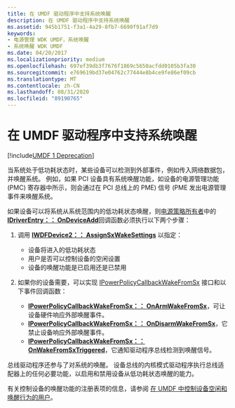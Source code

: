 ```yaml
---
title: 在 UMDF 驱动程序中支持系统唤醒
description: 在 UMDF 驱动程序中支持系统唤醒
ms.assetid: 945b1751-f3a1-4a29-8fb7-6690f91af7d9
keywords:
- 电源管理 WDK UMDF，系统唤醒
- 系统唤醒 WDK UMDF
ms.date: 04/20/2017
ms.localizationpriority: medium
ms.openlocfilehash: 697ef39db3f7676f1869c5650acfdd0105b3fa30
ms.sourcegitcommit: e769619bd37e04762c77444e8b4ce9fe86ef09cb
ms.translationtype: MT
ms.contentlocale: zh-CN
ms.lasthandoff: 08/31/2020
ms.locfileid: "89190765"
---
```

# <a name="supporting-system-wake-up-in-umdf-drivers"></a>在 UMDF 驱动程序中支持系统唤醒


[!include[UMDF 1 Deprecation](../includes/umdf-1-deprecation.md)]

当系统处于低功耗状态时，某些设备可以检测到外部事件，例如传入网络数据包，并唤醒系统。 例如，如果 PCI 设备具有系统唤醒功能，如设备的电源管理功能 (PMC) 寄存器中所示，则会通过在 PCI 总线上的 PME) 信号 (PME 发出电源管理事件来唤醒系统。

如果设备可以将系统从系统范围内的低功耗状态唤醒，则[电源策略所有者](power-policy-ownership-in-umdf.md)中的[**IDriverEntry：： OnDeviceAdd**](/windows-hardware/drivers/ddi/wudfddi/nf-wudfddi-idriverentry-ondeviceadd)回调函数必须执行以下两个步骤：

1.  调用 [**IWDFDevice2：： AssignSxWakeSettings**](/windows-hardware/drivers/ddi/wudfddi/nf-wudfddi-iwdfdevice2-assignsxwakesettings) 以指定：
    -   设备将进入的低功耗状态
    -   用户是否可以控制设备的空闲设置
    -   设备的唤醒功能是已启用还是已禁用

2.  如果你的设备需要，可以实现 [IPowerPolicyCallbackWakeFromSx](/windows-hardware/drivers/ddi/wudfddi/nn-wudfddi-ipowerpolicycallbackwakefromsx) 接口和以下事件回调函数：
    -   [**IPowerPolicyCallbackWakeFromSx：： OnArmWakeFromSx**](/windows-hardware/drivers/ddi/wudfddi/nf-wudfddi-ipowerpolicycallbackwakefromsx-onarmwakefromsx)，可让设备硬件响应外部唤醒事件。
    -   [**IPowerPolicyCallbackWakeFromSx：： OnDisarmWakeFromSx**](/windows-hardware/drivers/ddi/wudfddi/nf-wudfddi-ipowerpolicycallbackwakefromsx-ondisarmwakefromsx)，它禁止设备响应外部唤醒事件。
    -   [**IPowerPolicyCallbackWakeFromSx：： OnWakeFromSxTriggered**](/windows-hardware/drivers/ddi/wudfddi/nf-wudfddi-ipowerpolicycallbackwakefromsx-onwakefromsxtriggered)，它通知驱动程序总线检测到唤醒信号。

总线驱动程序还参与了对系统的唤醒。 设备总线的内核模式驱动程序执行总线适配器上的任何必要功能，以启用和禁用设备从低功耗状态唤醒的能力。

有关控制设备的唤醒功能的注册表项的信息，请参阅 [在 UMDF 中控制设备空闲和唤醒行为的用户](user-control-of-device-idle-and-wake-behavior-in-umdf.md)。

 

